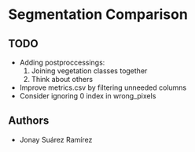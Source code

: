 # Segmentation Comparison

## TODO
- Adding postproccessings: 
    1. Joining vegetation classes together
    2. Think about others
- Improve metrics.csv by filtering unneeded columns
- Consider ignoring 0 index in wrong_pixels

## Authors
- Jonay Suárez Ramírez